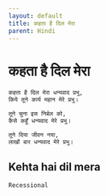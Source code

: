 ```yaml
---
layout: default
title: कहता है दिल मेरा
parent: Hindi
---
```

# कहता है दिल मेरा
```
कहता है दिल मेरा धन्यवाद प्रभु,
किये तूने कार्य महान मेरे प्रभु।

तूने चुना इस निर्बल को,
कैसे कहूँ धन्यवाद मेरे प्रभु।

तूने दिया जीवन नया,
लाखों बार धन्यवाद मेरे प्रभु।
```

## Kehta hai dil mera

`Recessional`
